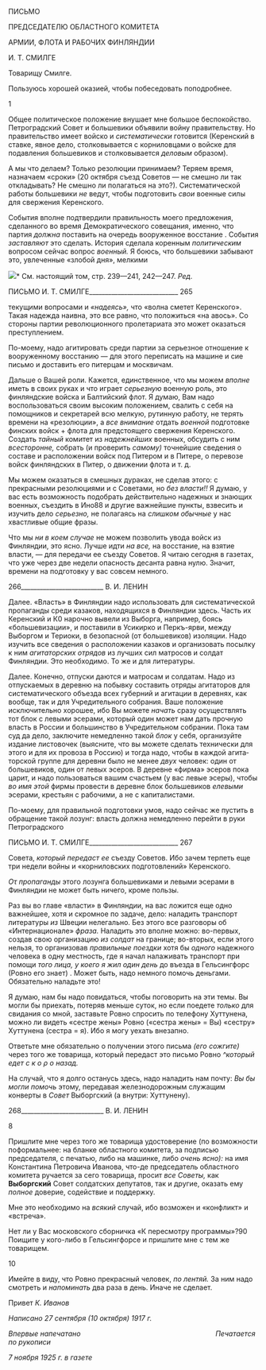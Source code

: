 ПИСЬМО

ПРЕДСЕДАТЕЛЮ ОБЛАСТНОГО КОМИТЕТА

АРМИИ, ФЛОТА И РАБОЧИХ ФИНЛЯНДИИ

И. Т. СМИЛГЕ

Товарищу Смилге.

Пользуюсь хорошей оказией, чтобы побеседовать поподробнее.

1

Общее политическое положение внушает мне большое беспокойство. Петроградский Совет и большевики объявили войну правительству. Но правительство имеет войско и _систематически_ готовится (Керенский в ставке, явное дело, столковывается с корни­ловцами о войске для подавления большевиков и столковывается _деловым_ образом).

А мы что делаем? Только резолюции принимаем? Теряем время, назначаем «сроки» (20 октября съезд Советов — не смешно ли так откладывать? Не смешно ли полагаться на это?). Систематической работы большевики _не_ ведут, чтобы подготовить _свои_ во­енные силы для свержения Керенского.

События вполне подтвердили правильность моего предложения, сделанного во вре­мя Демократического совещания, именно, что партия _должна_ поставить на очередь вооруженное восстание . События _заставляют_ это сделать. История сделала коренным _политическим_ вопросом сейчас вопрос _военный._ Я боюсь, что большевики забывают это, увлеченные «злобой дня», мелкими

![](file:///C:/Users/bot32/AppData/Local/Temp/msohtmlclip1/01/clip_image001.png)* См. настоящий том, стр. 239—241, 242—247. _Ред._

  

ПИСЬМО И. Т. СМИЛГЕ____________________________ 265

текущими вопросами и _«надеясь»,_ что «волна сметет Керенского». Такая надежда на­ивна, это все равно, что положиться «на авось». Со стороны партии революционного пролетариата это может оказаться преступлением.

По-моему, надо агитировать среди партии за серьезное отношение к вооруженному восстанию — для этого переписать на машине и сие письмо и доставить его питерцам и москвичам.

Дальше о Вашей роли. Кажется, единственное, что мы можем _вполне_ иметь в своих руках и что играет _серьезную_ военную роль, это финляндские войска и Балтийский флот. Я думаю, Вам надо воспользоваться своим высоким положением, свалить с себя на помощников и секретарей всю мелкую, рутинную работу, не терять времени на «ре­золюции», а _все внимание_ отдать _военной_ подготовке финских войск + флота для пред­стоящего свержения Керенского. Создать _тайный_ комитет из _надежнейших_ воен­ных, обсудить с ним _всесторонне,_ собрать (и проверить _самому)_ точнейшие сведения о составе и расположении войск под Питером и в Питере, о перевозе войск финляндских в Питер, о движении флота и т. д.

Мы можем оказаться в смешных дураках, не сделав этого: с прекрасными резолю­циями и с Советами, но _без власти!!_ Я думаю, у вас есть возможность подобрать дей­ствительно надежных и знающих военных, съездить в Ино88 и другие важнейшие пунк­ты, взвесить и изучить дело _серьезно,_ не полагаясь на _слишком обычные_ у нас хвастли­вые общие фразы.

Что мы _ни в коем случае_ не можем позволить увода войск из Финляндии, это ясно. Лучше идти _на все,_ на восстание, на взятие власти, — для передачи ее съезду Советов. Я читаю сегодня в газетах, что уже через две недели опасность десанта равна нулю. Значит, времени на подготовку у вас совсем немного.

  

266__________________________ В. И. ЛЕНИН

Далее. «Власть» в Финляндии надо использовать для систематической пропаганды среди казаков, находящихся в Финляндии здесь. Часть их Керенский и К0 нарочно вы­вели из Выборга, например, боясь «большевизации», и поставили в Усикирко и Перкъ-ярви, между Выборгом и Териоки, в безопасной (от большевиков) изоляции. Надо изу­чить все сведения о расположении казаков и организовать посылку к ним _агитатор­ских отрядов_ из лучших сил матросов и солдат Финляндии. Это необходимо. То же и для литературы.

Далее. Конечно, отпуски даются и матросам и солдатам. Надо из отпускаемых в де­ревню на побывку составить отряды агитаторов для систематического объезда всех гу­берний и агитации в деревнях, как вообще, так и для Учредительного собрания. Ваше положение исключительно хорошее, ибо Вы можете _начать_ сразу осуществлять тот блок с левыми эсерами, который один может нам дать прочную власть в России и большинство в Учредительном собрании. Пока там суд да дело, заключите немедленно такой _блок_ у себя, организуйте издание листовочек (выясните, что вы можете сделать технически для этого и для их провоза в Россию) и тогда надо, чтобы в каждой агита­торской группе для деревни было не менее _двух_ человек: один от большевиков, один от левых эсеров. В деревне «фирма» эсеров пока царит, и надо пользоваться вашим счастьем (у вас левые эсеры), чтобы _во имя этой_ фирмы провести в деревне блок большевиков _елевыми_ эсерами, крестьян с рабочими, а не с капиталистами.

По-моему, для правильной подготовки умов, надо сейчас же пустить в обращение такой лозунг: власть должна немедленно перейти в руки Петроградского

  

ПИСЬМО И. Т. СМИЛГЕ____________________________ 267

Совета, _который передаст ее_ съезду Советов. Ибо зачем терпеть еще три недели войны и «корниловских подготовлений» Керенского.

_Οτ_ _пропаганды_ этого лозунга большевиками и левыми эсерами в Финляндии не может быть ничего, кроме пользы.

Раз вы во главе «власти» в Финляндии, на вас ложится еще одно важнейшее, хотя и скромное по задаче, дело: наладить транспорт литературы _из_ Швеции нелегально. Без этого все разговоры об «Интернационале» _фраза._ Наладить это вполне можно: во-первых, создав свою организацию _из солдат_ на границе; во-вторых, если этого нельзя, то организовав _правильные поездки_ хотя бы _одного_ надежного человека в одну мест­ность, где я начал налаживать транспорт при помощи _того лица, у коего я жил один_ _день_ до въезда в Гельсингфорс (Ровно его знает) . Может быть, надо немного помочь деньгами. Обязательно наладьте это!

Я думаю, нам бы надо повидаться, чтобы поговорить на эти темы. Вы могли бы приехать, потеряв меньше суток, но если поедете _только_ для свидания со мной, за­ставьте Ровно спросить по телефону Хуттунена, можно ли видеть «сестре жены» Ровно («сестра жены» = Вы) «сестру» Хуттунена (сестра = я). Ибо я могу уехать внезапно.

Ответьте мне обязательно о получении этого письма _(его сожгите)_ через того же товарища, который передаст это письмо Ровно _^который едет с к о_ _ρ_ _о назад._

На случай, что я долго останусь здесь, надо наладить нам почту: _Вы бы могли_ _помочь_ этому, передавая железнодорожным служащим конверты в _Совет_ Выборг­ский (а внутри: Хуттунену).

  

268__________________________ В. И. ЛЕНИН

8

Пришлите мне через того же товарища удостоверение (по возможности поформаль­нее: на бланке областного комитета, за подписью председателя, с печатью, либо на ма­шинке, либо _очень ясно):_ на имя Константина Петровича Иванова, что-де председатель областного комитета ручается за сего товарища, просит _все Советы,_ как **Выборгский** Совет солдатских депутатов, так и другие, оказать ему _полное_ доверие, содействие и поддержку.

Мне это необходимо на _всякий_ случай, ибо возможен и «конфликт» и «встреча».

Нет ли у Вас московского сборничка «К пересмотру программы»?90 Поищите у кого-либо в Гельсингфорсе и пришлите мне с тем же товарищем.

10

Имейте в виду, что Ровно прекрасный человек, _по лентяй._ За ним надо смотреть и _напоминать_ два раза в день. Иначе не сделает.

Привет _К. Иванов_

_Написано 27 сентября (10 октября) 1917 г._

_Впервые напечатано_                                                                     _Печатается по рукописи_

_7 ноября 1925 г. в газете_